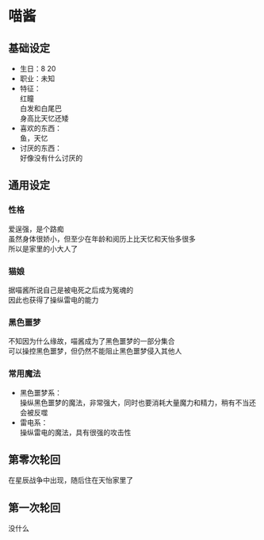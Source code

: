 # 喵酱

## 基础设定

* 生日：8 20
* 职业：未知
* 特征：  
  红瞳  
  白发和白尾巴  
  身高比天忆还矮  
* 喜欢的东西：  
  鱼，天忆  
* 讨厌的东西：  
  好像没有什么讨厌的  

## 通用设定

### 性格

爱逞强，是个路痴  
虽然身体很娇小，但至少在年龄和阅历上比天忆和天怡多很多  
所以是家里的小大人了  

### 猫娘

据喵酱所说自己是被电死之后成为冤魂的  
因此也获得了操纵雷电的能力  

### 黑色噩梦

不知因为什么缘故，喵酱成为了黑色噩梦的一部分集合  
可以操控黑色噩梦，但仍然不能阻止黑色噩梦侵入其他人  

### 常用魔法

* 黑色噩梦系：  
  操纵黑色噩梦的魔法，非常强大，同时也要消耗大量魔力和精力，稍有不当还会被反噬  
* 雷电系：  
  操纵雷电的魔法，具有很强的攻击性

## 第零次轮回

在星辰战争中出现，随后住在天怡家里了  

## 第一次轮回

没什么  

